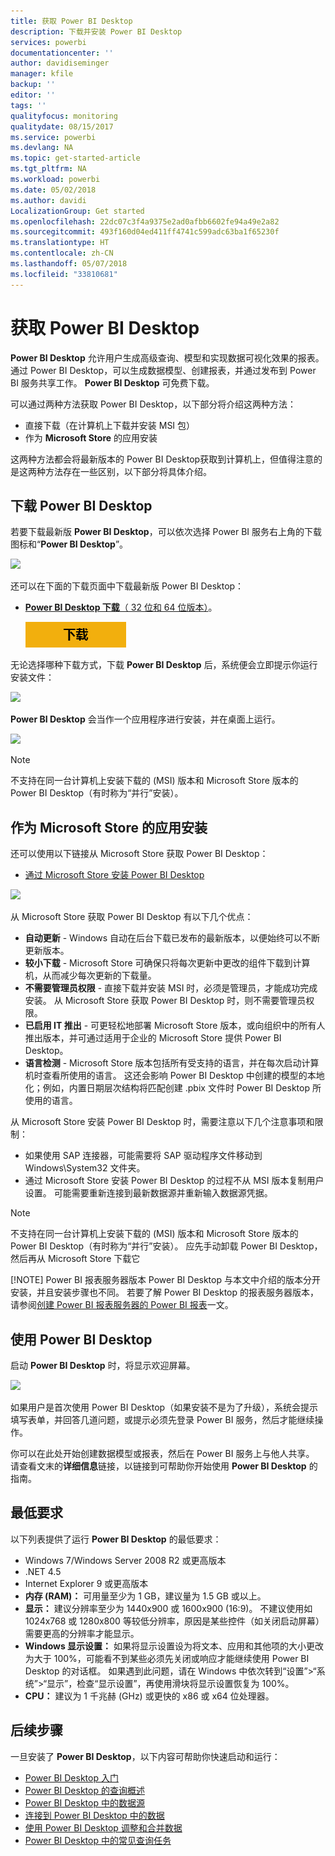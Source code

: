 ```yaml
---
title: 获取 Power BI Desktop
description: 下载并安装 Power BI Desktop
services: powerbi
documentationcenter: ''
author: davidiseminger
manager: kfile
backup: ''
editor: ''
tags: ''
qualityfocus: monitoring
qualitydate: 08/15/2017
ms.service: powerbi
ms.devlang: NA
ms.topic: get-started-article
ms.tgt_pltfrm: NA
ms.workload: powerbi
ms.date: 05/02/2018
ms.author: davidi
LocalizationGroup: Get started
ms.openlocfilehash: 22dc07c3f4a9375e2ad0afbb6602fe94a49e2a82
ms.sourcegitcommit: 493f160d04ed411ff4741c599adc63ba1f65230f
ms.translationtype: HT
ms.contentlocale: zh-CN
ms.lasthandoff: 05/07/2018
ms.locfileid: "33810681"
---
```

# <a name="get-power-bi-desktop"></a>获取 Power BI Desktop
**Power BI Desktop** 允许用户生成高级查询、模型和实现数据可视化效果的报表。 通过 Power BI Desktop，可以生成数据模型、创建报表，并通过发布到 Power BI 服务共享工作。  **Power BI Desktop** 可免费下载。

可以通过两种方法获取 Power BI Desktop，以下部分将介绍这两种方法：

* 直接下载（在计算机上下载并安装 MSI 包）
* 作为 **Microsoft Store** 的应用安装

这两种方法都会将最新版本的 Power BI Desktop获取到计算机上，但值得注意的是这两种方法存在一些区别，以下部分将具体介绍。

## <a name="download-power-bi-desktop"></a>下载 Power BI Desktop
若要下载最新版 **Power BI Desktop**，可以依次选择 Power BI 服务右上角的下载图标和“**Power BI Desktop**”。

![](media/desktop-get-the-desktop/getpbid_downloads.png)

还可以在下面的下载页面中下载最新版 Power BI Desktop：

* [**Power BI Desktop 下载**（ 32 位和 64 位版本）](https://powerbi.microsoft.com/desktop)。
  
  [![](media/service-admin-power-bi-security/PBI_Security_01.png)](https://powerbi.microsoft.com/desktop)

无论选择哪种下载方式，下载 **Power BI Desktop** 后，系统便会立即提示你运行安装文件：

![](media/desktop-get-the-desktop/getpbid_3.png)

**Power BI Desktop** 会当作一个应用程序进行安装，并在桌面上运行。

![](media/desktop-get-the-desktop/designer_gsg_install.png)

> [!NOTE]
> 不支持在同一台计算机上安装下载的 (MSI) 版本和 Microsoft Store 版本的 Power BI Desktop（有时称为“并行”安装）。
> 
> 

## <a name="install-as-an-app-from-the-microsoft-store"></a>作为 Microsoft Store 的应用安装
还可以使用以下链接从 Microsoft Store 获取 Power BI Desktop：

* [通过 Microsoft Store 安装 Power BI Desktop](http://aka.ms/pbidesktopstore)

![](media/desktop-get-the-desktop/getpbid_04.png)

从 Microsoft Store 获取 Power BI Desktop 有以下几个优点：

* **自动更新** - Windows 自动在后台下载已发布的最新版本，以便始终可以不断更新版本。
* **较小下载** - Microsoft Store 可确保只将每次更新中更改的组件下载到计算机，从而减少每次更新的下载量。
* **不需要管理员权限** - 直接下载并安装 MSI 时，必须是管理员，才能成功完成安装。 从 Microsoft Store 获取 Power BI Desktop 时，则不需要管理员权限。
* **已启用 IT 推出** - 可更轻松地部署 Microsoft Store 版本，或向组织中的所有人推出版本，并可通过适用于企业的 Microsoft Store 提供 Power BI Desktop。
* **语言检测** - Microsoft Store 版本包括所有受支持的语言，并在每次启动计算机时查看所使用的语言。 这还会影响 Power BI Desktop 中创建的模型的本地化；例如，内置日期层次结构将匹配创建 .pbix 文件时 Power BI Desktop 所使用的语言。

从 Microsoft Store 安装 Power BI Desktop 时，需要注意以下几个注意事项和限制：

* 如果使用 SAP 连接器，可能需要将 SAP 驱动程序文件移动到 Windows\System32 文件夹。
* 通过 Microsoft Store 安装 Power BI Desktop 的过程不从 MSI 版本复制用户设置。 可能需要重新连接到最新数据源并重新输入数据源凭据。 

> [!NOTE]
> 不支持在同一台计算机上安装下载的 (MSI) 版本和 Microsoft Store 版本的 Power BI Desktop（有时称为“并行”安装）。 应先手动卸载 Power BI Desktop，然后再从 Microsoft Store 下载它
> 
> [!NOTE]
> Power BI 报表服务器版本 Power BI Desktop 与本文中介绍的版本分开安装，并且安装步骤也不同。 若要了解 Power BI Desktop 的报表服务器版本，请参阅[创建 Power BI 报表服务器的 Power BI 报表](report-server/quickstart-create-powerbi-report.md)一文。
> 
> 

## <a name="using-power-bi-desktop"></a>使用 Power BI Desktop
启动 **Power BI Desktop** 时，将显示欢迎屏幕。

![](media/desktop-get-the-desktop/getpbid_05.png)

如果用户是首次使用 Power BI Desktop（如果安装不是为了升级），系统会提示填写表单，并回答几道问题，或提示必须先登录 Power BI 服务，然后才能继续操作。

你可以在此处开始创建数据模型或报表，然后在 Power BI 服务上与他人共享。 请查看文末的**详细信息**链接，以链接到可帮助你开始使用 **Power BI Desktop** 的指南。

## <a name="minimum-requirements"></a>最低要求
以下列表提供了运行 **Power BI Desktop** 的最低要求：

* Windows 7/Windows Server 2008 R2 或更高版本
* .NET 4.5
* Internet Explorer 9 或更高版本
* **内存 (RAM)：** 可用量至少为 1 GB，建议量为 1.5 GB 或以上。
* **显示：** 建议分辨率至少为 1440x900 或 1600x900 (16:9)。 不建议使用如 1024x768 或 1280x800 等较低分辨率，原因是某些控件（如关闭启动屏幕）需要更高的分辨率才能显示。
* **Windows 显示设置：** 如果将显示设置设为将文本、应用和其他项的大小更改为大于 100%，可能看不到某些必须先关闭或响应才能继续使用 Power BI Desktop 的对话框。 如果遇到此问题，请在 Windows 中依次转到“设置”>“系统”>“显示”，检查“显示设置”，再使用滑块将显示设置恢复为 100%。
* **CPU：** 建议为 1 千兆赫 (GHz) 或更快的 x86 或 x64 位处理器。

## <a name="next-steps"></a>后续步骤
一旦安装了 **Power BI Desktop**，以下内容可帮助你快速启动和运行：

* [Power BI Desktop 入门](desktop-getting-started.md)
* [Power BI Desktop 的查询概述](desktop-query-overview.md)
* [Power BI Desktop 中的数据源](desktop-data-sources.md)
* [连接到 Power BI Desktop 中的数据](desktop-connect-to-data.md)
* [使用 Power BI Desktop 调整和合并数据](desktop-shape-and-combine-data.md)
* [Power BI Desktop 中的常见查询任务](desktop-common-query-tasks.md)   

